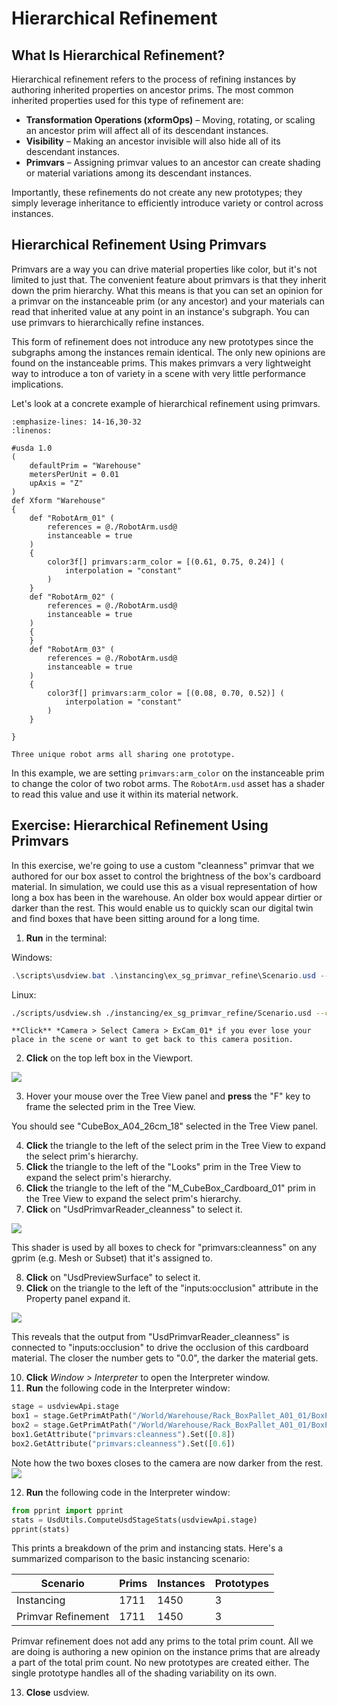 # Hierarchical Refinement

## What Is Hierarchical Refinement?

Hierarchical refinement refers to the process of refining instances by authoring inherited properties on ancestor prims. The most common inherited properties used for this type of refinement are:

* **Transformation Operations (xformOps)** – Moving, rotating, or scaling an ancestor prim will affect all of its descendant instances.
* **Visibility** – Making an ancestor invisible will also hide all of its descendant instances.
* **Primvars** – Assigning primvar values to an ancestor can create shading or material variations among its descendant instances.

Importantly, these refinements do not create any new prototypes; they simply leverage inheritance to efficiently introduce variety or control across instances.

## Hierarchical Refinement Using Primvars

Primvars are a way you can drive material properties like color, but it's not limited to just that. The convenient feature about primvars is that they inherit down the prim hierarchy. What this means is that you can set an opinion for a primvar on the instanceable prim (or any ancestor) and your materials can read that inherited value at any point in an instance's subgraph. You can use primvars to hierarchically refine instances.

This form of refinement does not introduce any new prototypes since the subgraphs among the instances remain identical. The only new opinions are found on the instanceable prims. This makes primvars a very lightweight way to introduce a ton of variety in a scene with very little performance implications.

Let's look at a concrete example of hierarchical refinement using primvars.

```{code-block} usda
:emphasize-lines: 14-16,30-32
:linenos:

#usda 1.0
(
    defaultPrim = "Warehouse"
    metersPerUnit = 0.01
    upAxis = "Z"
)
def Xform "Warehouse"
{
    def "RobotArm_01" (
        references = @./RobotArm.usd@
        instanceable = true
    )
    {
        color3f[] primvars:arm_color = [(0.61, 0.75, 0.24)] (
            interpolation = "constant"
        )
    }
    def "RobotArm_02" (
        references = @./RobotArm.usd@
        instanceable = true
    )
    {
    }
    def "RobotArm_03" (
        references = @./RobotArm.usd@
        instanceable = true
    )
    {
        color3f[] primvars:arm_color = [(0.08, 0.70, 0.52)] (
            interpolation = "constant"
        )
    }
    
}
```

```{figure} ../../images/asset-modularity-instancing/primvar-refinement.png
Three unique robot arms all sharing one prototype.
```

In this example, we are setting `primvars:arm_color` on the instanceable prim to change the color of two robot arms. The `RobotArm.usd` asset has a shader to read this value and use it within its material network.

## Exercise: Hierarchical Refinement Using Primvars

In this exercise, we're going to use a custom "cleanness" primvar that we authored for our box asset to control the brightness of the box's cardboard material. In simulation, we could use this as a visual representation of how long a box has been in the warehouse. An older box would appear dirtier or darker than the rest. This would enable us to quickly scan our digital twin and find boxes that have been sitting around for a long time.

1. **Run** in the terminal:

Windows:
```powershell
.\scripts\usdview.bat .\instancing\ex_sg_primvar_refine\Scenario.usd --camera ExCam_01
```
Linux:
```sh
./scripts/usdview.sh ./instancing/ex_sg_primvar_refine/Scenario.usd --camera ExCam_01
```

```{tip}
**Click** *Camera > Select Camera > ExCam_01* if you ever lose your place in the scene or want to get back to this camera position.
```

2. **Click** on the top left box in the Viewport.

![](../../images/asset-modularity-instancing//top-left-box-closeup.png)

3. Hover your mouse over the Tree View panel and **press** the "F" key to frame the selected prim in the Tree View.

You should see "CubeBox_A04_26cm_18" selected in the Tree View panel.

4. **Click** the triangle to the left of the select prim in the Tree View to expand the select prim's hierarchy.
5. **Click** the triangle to the left of the "Looks" prim in the Tree View to expand the select prim's hierarchy.
6. **Click** the triangle to the left of the "M_CubeBox_Cardboard_01" prim in the Tree View to expand the select prim's hierarchy.
7. **Click** on "UsdPrimvarReader_cleanness" to select it.

![](../../images/asset-modularity-instancing//primvar-reader.png)

This shader is used by all boxes to check for "primvars:cleanness" on any gprim (e.g. Mesh or Subset) that it's assigned to.

8. **Click** on "UsdPreviewSurface" to select it.
9. **Click** on the triangle to the left of the "inputs:occlusion" attribute in the Property panel expand it.

![](../../images/asset-modularity-instancing//occlusion.png)

This reveals that the output from "UsdPrimvarReader_cleanness" is connected to "inputs:occlusion" to drive the occlusion of this cardboard material. The closer the number gets to "0.0", the darker the material gets.

10. **Click** *Window > Interpreter* to open the Interpreter window.
11. **Run** the following code in the Interpreter window:
```python
stage = usdviewApi.stage
box1 = stage.GetPrimAtPath("/World/Warehouse/Rack_BoxPallet_A01_01/BoxPallet_A01_03/CubeBox_A04_26cm_18")
box2 = stage.GetPrimAtPath("/World/Warehouse/Rack_BoxPallet_A01_01/BoxPallet_A01_03/CubeBox_A04_26cm_17")
box1.GetAttribute("primvars:cleanness").Set([0.8])
box2.GetAttribute("primvars:cleanness").Set([0.6])
```

Note how the two boxes closes to the camera are now darker from the rest.
![](../../images/asset-modularity-instancing//cleanness-set.png)

12. **Run** the following code in the Interpreter window:
```python
from pprint import pprint
stats = UsdUtils.ComputeUsdStageStats(usdviewApi.stage)
pprint(stats)
```

This prints a breakdown of the prim and instancing stats. Here's a summarized comparison to the basic instancing scenario:

Scenario | Prims | Instances | Prototypes 
---|---|---|---
Instancing | 1711 | 1450 | 3
Primvar Refinement | 1711 | 1450 | 3

Primvar refinement does not add any prims to the total prim count. All we are doing is authoring a new opinion on the instance prims that are already a part of the total prim count. No new prototypes are created either. The single prototype handles all of the shading variability on its own.

13. **Close** usdview.